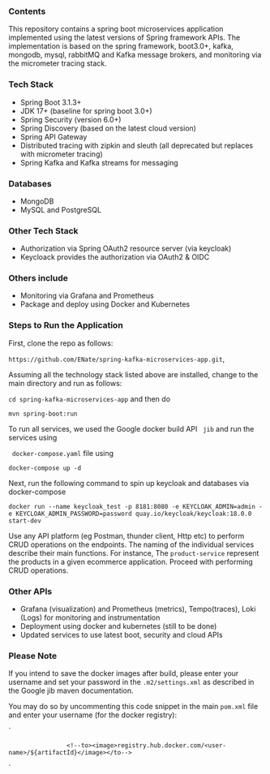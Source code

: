 ### Contents

This repository contains a spring boot microservices application implemented using the latest versions of Spring framework APIs. The implementation is based on the spring framework, boot3.0+, kafka, mongodb, mysql, rabbitMQ and Kafka message brokers, and monitoring via the micrometer tracing stack.

### Tech Stack

- Spring Boot 3.1.3+
- JDK 17+ (baseline for spring boot 3.0+)
- Spring Security (version 6.0+)
- Spring Discovery (based on the latest cloud version)
- Spring API Gateway
- Distributed tracing with zipkin and sleuth (all deprecated but replaces with micrometer tracing)
- Spring Kafka and Kafka streams for messaging

### Databases

- MongoDB
- MySQL and PostgreSQL

### Other Tech Stack

- Authorization via Spring OAuth2 resource server (via keycloak)
- Keycloack provides the authorization via OAuth2 & OIDC

### Others include

- Monitoring via Grafana and Prometheus
- Package and deploy using Docker and Kubernetes

### Steps to Run the Application

First, clone the repo as follows:

`https://github.com/ENate/spring-kafka-microservices-app.git`,

Assuming all the technology stack listed above are installed, change to the main directory and run as follows:

``` cd spring-kafka-microservices-app ``` and then do

``` mvn spring-boot:run ```

To run all services, we used the Google docker build API ``` jib``` and run the services using

 ` docker-compose.yaml` file using

`docker-compose up -d`

Next, run the following command to spin up keycloak and databases via docker-compose

`docker run --name keycloak_test -p 8181:8080 -e KEYCLOAK_ADMIN=admin -e KEYCLOAK_ADMIN_PASSWORD=password quay.io/keycloak/keycloak:18.0.0 start-dev`

Use any API platform (eg Postman, thunder client, Http etc) to perform CRUD operations on the endpoints. The naming of the individual services describe their main functions. For instance, The `product-service` represent the products in a given ecommerce application. Proceed with performing CRUD operations.

###  Other APIs 

- Grafana (visualization) and Prometheus (metrics), Tempo(traces), Loki (Logs) for monitoring and instrumentation
- Deployment using docker and kubernetes (still to be done)
- Updated services to use latest boot, security and cloud APIs

### Please Note
If you intend to save the docker images after build, please enter your username and set your password in the ```.m2/settings.xml``` as described in the Google jib maven documentation.

You may do so by uncommenting this code snippet in the main `pom.xml` file and enter your username (for the docker registry):

`
<!-- Please change to your username -->
                    <!--to><image>registry.hub.docker.com/<user-name>/${artifactId}</image></to-->
`
